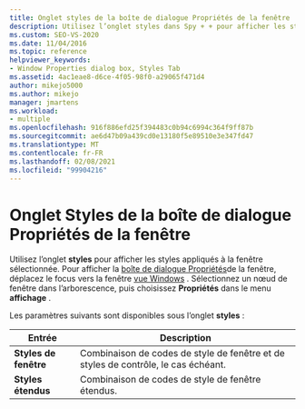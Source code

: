 ```yaml
---
title: Onglet styles de la boîte de dialogue Propriétés de la fenêtre | Microsoft Docs
description: Utilisez l’onglet styles dans Spy + + pour afficher les styles appliqués à la fenêtre sélectionnée. Affichez la boîte de dialogue Propriétés de la fenêtre en déplaçant le focus vers la fenêtre vue Windows.
ms.custom: SEO-VS-2020
ms.date: 11/04/2016
ms.topic: reference
helpviewer_keywords:
- Window Properties dialog box, Styles Tab
ms.assetid: 4ac1eae8-d6ce-4f05-98f0-a29065f471d4
author: mikejo5000
ms.author: mikejo
manager: jmartens
ms.workload:
- multiple
ms.openlocfilehash: 916f886efd25f394483c0b94c6994c364f9ff87b
ms.sourcegitcommit: ae6d47b09a439cd0e13180f5e89510e3e347fd47
ms.translationtype: MT
ms.contentlocale: fr-FR
ms.lasthandoff: 02/08/2021
ms.locfileid: "99904216"
---
```

# <a name="styles-tab-window-properties-dialog-box"></a>Onglet Styles de la boîte de dialogue Propriétés de la fenêtre
Utilisez l’onglet **styles** pour afficher les styles appliqués à la fenêtre sélectionnée. Pour afficher la [boîte de dialogue Propriétés](../debugger/window-properties-dialog-box.md)de la fenêtre, déplacez le focus vers la fenêtre [vue Windows](../debugger/windows-view.md) . Sélectionnez un nœud de fenêtre dans l’arborescence, puis choisissez **Propriétés** dans le menu **affichage** .

 Les paramètres suivants sont disponibles sous l’onglet **styles** :

|Entrée|Description|
|-----------|-----------------|
|**Styles de fenêtre**|Combinaison de codes de style de fenêtre et de styles de contrôle, le cas échéant.|
|**Styles étendus**|Combinaison de codes de style de fenêtre étendus.|